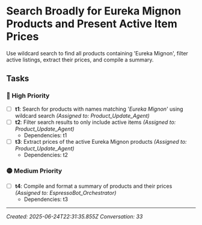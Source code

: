 # Search Broadly for Eureka Mignon Products and Present Active Item Prices

Use wildcard search to find all products containing 'Eureka Mignon', filter active listings, extract their prices, and compile a summary.

## Tasks

### 🔴 High Priority

- [ ] **t1**: Search for products with names matching '*Eureka Mignon*' using wildcard search _(Assigned to: Product_Update_Agent)_
- [ ] **t2**: Filter search results to only include active items _(Assigned to: Product_Update_Agent)_
  - Dependencies: t1
- [ ] **t3**: Extract prices of the active Eureka Mignon products _(Assigned to: Product_Update_Agent)_
  - Dependencies: t2

### 🟡 Medium Priority

- [ ] **t4**: Compile and format a summary of products and their prices _(Assigned to: EspressoBot_Orchestrator)_
  - Dependencies: t3


---
_Created: 2025-06-24T22:31:35.855Z_
_Conversation: 33_

